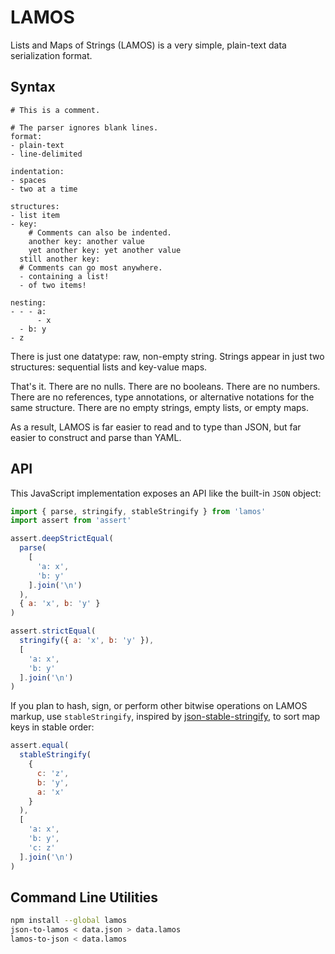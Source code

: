 # LAMOS

Lists and Maps of Strings (LAMOS) is a very simple, plain-text data
serialization format.

## Syntax

```lamos
# This is a comment.

# The parser ignores blank lines.
format:
- plain-text
- line-delimited

indentation:
- spaces
- two at a time

structures:
- list item
- key:
    # Comments can also be indented.
    another key: another value
    yet another key: yet another value
  still another key:
  # Comments can go most anywhere.
  - containing a list!
  - of two items!

nesting:
- - - a:
      - x
  - b: y
- z
```

There is just one datatype: raw, non-empty string. Strings appear in
just two structures: sequential lists and key-value maps.

That's it. There are no nulls. There are no booleans. There are no
numbers. There are no references, type annotations, or alternative
notations for the same structure. There are no empty strings, empty
lists, or empty maps.

As a result, LAMOS is far easier to read and to type than JSON, but far
easier to construct and parse than YAML.

## API

This JavaScript implementation exposes an API like the built-in `JSON`
object:

```javascript
import { parse, stringify, stableStringify } from 'lamos'
import assert from 'assert'

assert.deepStrictEqual(
  parse(
    [
      'a: x',
      'b: y'
    ].join('\n')
  ),
  { a: 'x', b: 'y' }
)

assert.strictEqual(
  stringify({ a: 'x', b: 'y' }),
  [
    'a: x',
    'b: y'
  ].join('\n')
)
```

If you plan to hash, sign, or perform other bitwise operations
on LAMOS markup, use `stableStringify`, inspired by
[json-stable-stringify](https://www.npmjs.com/package/json-stable-stringify),
to sort map keys in stable order:

```javascript
assert.equal(
  stableStringify(
    {
      c: 'z',
      b: 'y',
      a: 'x'
    }
  ),
  [
    'a: x',
    'b: y',
    'c: z'
  ].join('\n')
)
```

## Command Line Utilities

```bash
npm install --global lamos
json-to-lamos < data.json > data.lamos
lamos-to-json < data.lamos
```
